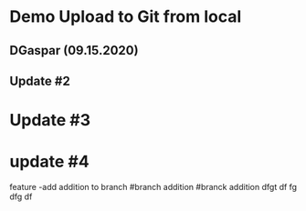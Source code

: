 # Demo Upload to Git from local
## DGaspar (09.15.2020)
## Update #2
# Update #3
# update #4
feature -add
addition to branch
#branch addition
#branck addition 
dfgt
df
fg
dfg
df